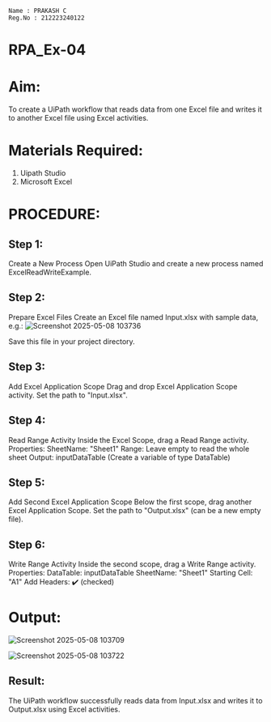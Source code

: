 ```
Name : PRAKASH C
Reg.No : 212223240122
```
# RPA_Ex-04
# Aim:
  To create a UiPath workflow that reads data from one Excel file and writes it to another Excel file using Excel activities.

# Materials Required:
 1. Uipath Studio
 2. Microsoft Excel
 
# PROCEDURE:

## Step 1:
Create a New Process Open UiPath Studio and create a new process named ExcelReadWriteExample.
## Step 2: 
Prepare Excel Files Create an Excel file named Input.xlsx with sample data, e.g.:
![Screenshot 2025-05-08 103736](https://github.com/user-attachments/assets/357d9cfa-5448-4cfd-9503-df8dbc021418)

Save this file in your project directory.

## Step 3: 
Add Excel Application Scope Drag and drop Excel Application Scope activity.
Set the path to "Input.xlsx".

## Step 4: 
Read Range Activity Inside the Excel Scope, drag a Read Range activity.
Properties: SheetName: "Sheet1" Range: Leave empty to read the whole sheet Output: inputDataTable (Create a variable of type DataTable)

## Step 5:
Add Second Excel Application Scope Below the first scope, drag another Excel Application Scope.
Set the path to "Output.xlsx" (can be a new empty file).

## Step 6: 
Write Range Activity Inside the second scope, drag a Write Range activity.
Properties: DataTable: inputDataTable SheetName: "Sheet1" Starting Cell: "A1" Add Headers: ✔️ (checked)

# Output:

![Screenshot 2025-05-08 103709](https://github.com/user-attachments/assets/0c5e4b70-4677-428f-a244-ffea53a03c3d)

![Screenshot 2025-05-08 103722](https://github.com/user-attachments/assets/411bbe6b-14c8-40e6-bb8c-bf59d62e9a06)


## Result:
The UiPath workflow successfully reads data from Input.xlsx and writes it to Output.xlsx using Excel activities.
